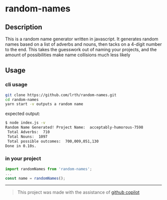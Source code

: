 # random-names

## Description

This is a random name generator written in javascript. It generates random names based on a list of adverbs and nouns, then tacks on a 4-digit number to the end. This takes the guesswork out of naming your projects, and the amount of possibilities make name collisions much less likely

## Usage

### cli usage

```bash
git clone https://github.com/lrth/random-names.git
cd random-names
yarn start -v outputs a random name
```

expected output:

```bash
$ node index.js -v
Random Name Generated! Project Name:  acceptably-humorous-7598
 Total Adverbs:  710
 Total Nouns:  1097
 Total possible outcomes:  700,009,051,130
Done in 0.10s.
```

### in your project

```javascript
import randomNames from 'random-names';
...
const name = randomNames();
```

---

> This project was made with the assistance of [github copilot](https://copilot.github.com)

